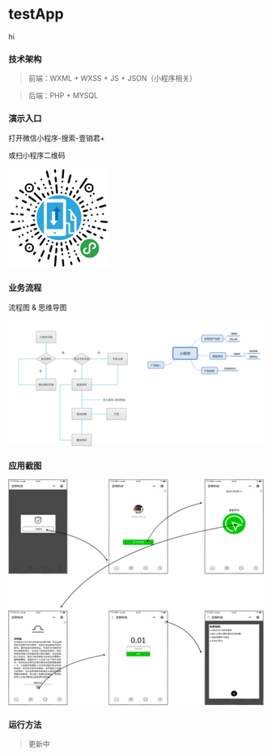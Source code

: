 # testApp
hi
### 技术架构
> 前端：WXML + WXSS + JS + JSON（小程序相关）

> 后端：PHP + MYSQL


### 演示入口
打开微信小程序-搜索-壹销君+

或扫小程序二维码
<div>
<img src="https://github.com/lpqixb/testApp/blob/master/phpProgram/test_app/image/gh.jpg" width="200"/>
</div>

### 业务流程
流程图 & 思维导图
<div>
<img src="https://github.com/lpqixb/testApp/blob/master/phpProgram/test_app/image/gs.png" width="800"/>
</div>

### 应用截图
<div>
<img src="https://github.com/lpqixb/testApp/blob/master/phpProgram/test_app/image/mockup.png" width="800"/>
</div>

### 运行方法
> 更新中
